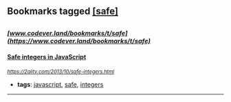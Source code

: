 ## Bookmarks tagged [[safe]](https://www.codever.land/search?q=[safe])

_<sup><sup>[www.codever.land/bookmarks/t/safe](https://www.codever.land/bookmarks/t/safe)</sup></sup>_
---
#### [Safe integers in JavaScript](https://2ality.com/2013/10/safe-integers.html)
_<sup>https://2ality.com/2013/10/safe-integers.html</sup>_

* **tags**: [javascript](../tagged/javascript.md), [safe](../tagged/safe.md), [integers](../tagged/integers.md)
---
